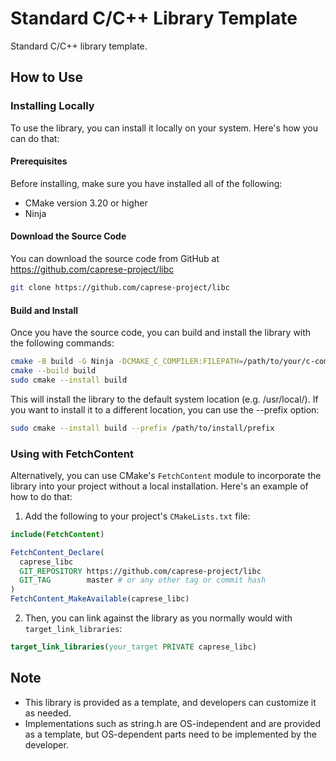 # Standard C/C++ Library Template

Standard C/C++ library template.

## How to Use

### Installing Locally

To use the library, you can install it locally on your system. Here's how you can do that:

#### Prerequisites

Before installing, make sure you have installed all of the following:

- CMake version 3.20 or higher
- Ninja

#### Download the Source Code

You can download the source code from GitHub at https://github.com/caprese-project/libc

```sh
git clone https://github.com/caprese-project/libc
```

#### Build and Install

Once you have the source code, you can build and install the library with the following commands:

```sh
cmake -B build -G Ninja -DCMAKE_C_COMPILER:FILEPATH=/path/to/your/c-compiler
cmake --build build
sudo cmake --install build
```

This will install the library to the default system location (e.g. /usr/local/). If you want to install it to a different location, you can use the --prefix option:

```sh
sudo cmake --install build --prefix /path/to/install/prefix
```

### Using with FetchContent

Alternatively, you can use CMake's `FetchContent` module to incorporate the library into your project without a local installation. Here's an example of how to do that:

1. Add the following to your project's `CMakeLists.txt` file:

```cmake
include(FetchContent)

FetchContent_Declare(
  caprese_libc
  GIT_REPOSITORY https://github.com/caprese-project/libc
  GIT_TAG        master # or any other tag or commit hash
)
FetchContent_MakeAvailable(caprese_libc)
```

2. Then, you can link against the library as you normally would with `target_link_libraries`:

```cmake
target_link_libraries(your_target PRIVATE caprese_libc)
```

## Note

- This library is provided as a template, and developers can customize it as needed.
- Implementations such as string.h are OS-independent and are provided as a template, but OS-dependent parts need to be implemented by the developer.
